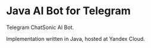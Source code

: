 # Java AI Bot for Telegram
Telegram ChatSonic AI Bot.

Implementation written in Java, hosted at Yandex Cloud.
